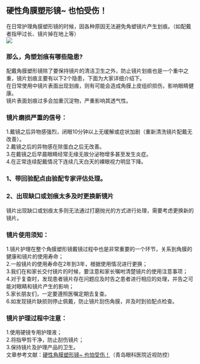 ## 硬性角膜塑形镜~ 也怕受伤！  
在日常护理角膜塑形镜的时候，因各种原因无法避免角塑镜片产生划痕。（如配戴者指甲过长、镜片掉在地上等）  
![](http://cdncms.v-keep.cn/wp-content/uploads/2020/07/u4131894211830674543fm26gp0.jpg)  
### 那么，角塑划痕有哪些隐患?  
配戴角膜塑形镜除了要保持镜片的清洁卫生之外，防止镜片划痕也是一个重中之重，镜片划痕主要有以下2个隐患，下面为大家详细介绍下。  
在日常使用中镜片表面出现划痕，则有可能会造成角膜上皮组织损伤，影响眼睛健康。  
镜片表面划痕过多会加重沉淀物，严重影响其透气性。  
### 镜片磨损严重的信号：  
1.戴镜之后异物感强烈，闭眼10分钟以上无缓解或症状加剧（重新清洗镜片配戴无改善）。  
2.戴镜之后的异物感在除蛋白之后无改善。  
3.在戴镜之后早晨眼睛经常无缘无故分泌物增多甚至发生炎症。  
4.在正常连续配戴情况下连续几天白天的裸眼视力明显下降。  
### 1、带回验配点由验配专家评估处理。  
### 2、出现缺口或划痕太多及时更换新镜片  
镜片出现缺口或划痕太多则无法通过打磨抛光的方式进行处理，需要考虑更换新的镜片。  
### 镜片使用须知：  
1.镜片护理在整个角膜塑形镜戴镜过程中也是非常重要的一个环节，关系到角膜的健康和镜片的使用寿命；  
2.一般镜片的使用寿命在2年到3年，根据使用情况进行更换；  
3.我们在和家长交付镜片的时候，要注意和家长嘱咐清楚镜片的使用注意事项；  
4.对于复查时，发现患者镜片存在问题应及时告之患者进行相应的处理，并告之可能对眼睛和镜片产生的影响；  
5.家长朋友们，一定要遵照医嘱定期去复查。  
6.如发现镜片缺损则停止佩戴，防止镜片刮伤角膜，并及时到验配点检查。  
### 镜片护理过程中注意：  
1.使用硬镜专用护理液；  
2.将指甲剪干净，防止刮伤镜片；  
3.保持镜片及护理产品的卫生。  
文章参考文献：<a href="https://www.sohu.com/a/329261258_100245358">硬性角膜塑形镜~ 也怕受伤！</a>（青岛眼科医院近视防控）  
<!--EndFragment-->  
